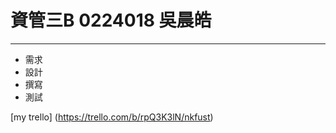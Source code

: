 # 資管三B 0224018 吳晨皓 #
---------------------------


- 需求
- 設計
- 撰寫
- 測試

[my trello] (https://trello.com/b/rpQ3K3lN/nkfust)
